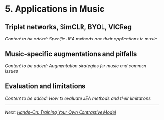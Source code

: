 # 5. Applications in Music

## Triplet networks, SimCLR, BYOL, VICReg

*Content to be added: Specific JEA methods and their applications to music*

## Music-specific augmentations and pitfalls

*Content to be added: Augmentation strategies for music and common issues*

## Evaluation and limitations

*Content to be added: How to evaluate JEA methods and their limitations*

---

*Next: [Hands-On: Training Your Own Contrastive Model](hands_on_contrastive.ipynb)*
